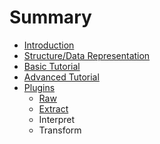 # Summary

* [Introduction](README.md)
* [Structure/Data Representation](structure.md)
* [Basic Tutorial](basic-tutorial.md)
* [Advanced Tutorial](advanced_tutorial.md)
* [Plugins](plugins.md)
   * [Raw](raw.md)
   * [Extract](extract.md)
   * Interpret
   * Transform

